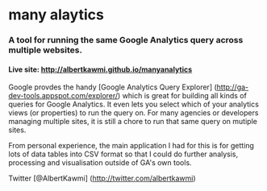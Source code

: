 # many alaytics
### A tool for running the same Google Analytics query across multiple websites.
#### Live site: http://albertkawmi.github.io/manyanalytics

Google  provdes the handy [Google Analytics Query Explorer] (http://ga-dev-tools.appspot.com/explorer/) which is great for building all kinds of queries for Google Analytics. It even lets you select which of your analytics views (or properties) to run the query on. For many agencies or developers managing multiple sites, it is still a chore to run that same query on mutiple sites.

From personal experience, the main application I had for this is for getting lots of data tables into CSV format so that I could do further analysis, processing and visualisation outside of GA's own tools.

Twitter [@AlbertKawmi] (http://twitter.com/albertkawmi)